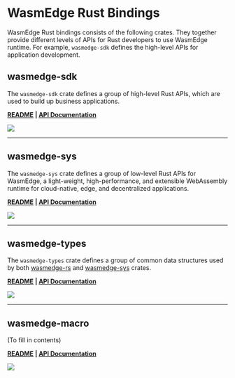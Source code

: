 
# WasmEdge Rust Bindings

WasmEdge Rust bindings consists of the following crates. They together provide different levels of APIs for Rust developers to use WasmEdge runtime. For example, `wasmedge-sdk` defines the high-level APIs for application development.

## wasmedge-sdk

The `wasmedge-sdk` crate defines a group of high-level Rust APIs, which are used to build up business applications.

<p align = "left">
    <strong>
        <a href="https://github.com/WasmEdge/WasmEdge/blob/master/bindings/rust/wasmedge-sdk/README.md">README</a> | <a href="https://wasmedge.github.io/WasmEdge/wasmedge_sdk/">API Documentation</a>
    </strong>
</p>
<p align="left">
    <a href="https://crates.io/crates/wasmedge-sdk">
        <img src="https://img.shields.io/crates/v/wasmedge-sdk.svg">
    </a>
</p>

-----

## wasmedge-sys

The `wasmedge-sys` crate defines a group of low-level Rust APIs for WasmEdge, a light-weight, high-performance, and extensible WebAssembly runtime for cloud-native, edge, and decentralized applications.

<p align = "left">
    <strong>
        <a href="https://github.com/WasmEdge/WasmEdge/blob/master/bindings/rust/wasmedge-sdk/README.md">README</a> | <a href="https://wasmedge.github.io/WasmEdge/wasmedge_sdk/">API Documentation</a>
    </strong>
</p>
<p align="left">
    <a href="https://crates.io/crates/wasmedge-sys">
        <img src="https://img.shields.io/crates/v/wasmedge-sys.svg">
    </a>
</p>

-----

## wasmedge-types

The `wasmedge-types` crate defines a group of common data structures used by both [wasmedge-rs](https://crates.io/crates/wasmedge-sdk) and [wasmedge-sys](https://crates.io/crates/wasmedge-sys) crates.

<p align = "left">
    <strong>
        <a href="https://github.com/WasmEdge/WasmEdge/blob/master/bindings/rust/wasmedge-sdk/README.md">README</a> | <a href="https://wasmedge.github.io/WasmEdge/wasmedge_sdk/">API Documentation</a>
    </strong>
</p>
<p align="left">
    <a href="https://crates.io/crates/wasmedge-types">
        <img src="https://img.shields.io/crates/v/wasmedge-types.svg">
    </a>
</p>

-----

## wasmedge-macro

(To fill in contents)

<p align = "left">
    <strong>
        <a href="https://github.com/WasmEdge/WasmEdge/blob/master/bindings/rust/wasmedge-sdk/README.md">README</a> | <a href="https://wasmedge.github.io/WasmEdge/wasmedge_sdk/">API Documentation</a>
    </strong>
</p>
<p align="left">
    <a href="https://crates.io/crates/wasmedge-macro">
        <img src="https://img.shields.io/crates/v/wasmedge-macro.svg">
    </a>
</p>
